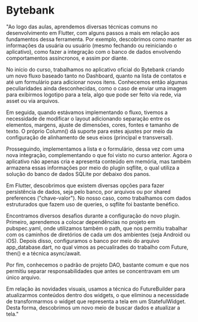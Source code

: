# Bytebank

"Ao logo das aulas, aprendemos diversas técnicas comuns no desenvolvimento em Flutter, com alguns passos a mais em relação aos fundamentos dessa ferramenta. Por exemplo, descobrimos como manter as informações da usuária ou usuário (mesmo fechando ou reiniciando o aplicativo), como fazer a integração com o banco de dados envolvendo comportamentos assíncronos, e assim por diante.

No início do curso, trabalhamos no aplicativo oficial do Bytebank criando um novo fluxo baseado tanto no Dashboard, quanto na lista de contatos e até um formulário para adicionar novos itens. Conhecemos então algumas peculiaridades ainda desconhecidas, como o caso de enviar uma imagem para exibirmos logotipo para a tela, algo que pode ser feito via rede, via asset ou via arquivos.

Em seguida, quando estávamos implementando o fluxo, tivemos a necessidade de modificar o layout adicionando separação entre os elementos, margens, ajuste de dimensões, cores, fontes e tamanho de texto. O próprio Column() dá suporte para estes ajustes por meio da configuração de alinhamento de seus eixos (principal e transversal).

Prosseguindo, implementamos a lista e o formulário, dessa vez com uma nova integração, complementando o que foi visto no curso anterior. Agora o aplicativo não apenas cria e apresenta conteúdo em memória, mas também armazena essas informações por meio do plugin sqflite, o qual utiliza a solução do banco de dados SQLite por debaixo dos panos.

Em Flutter, descobrimos que existem diversas opções para fazer persistência de dados, seja pelo banco, por arquivos ou por shared preferences ("chave-valor"). No nosso caso, como trabalhamos com dados estruturados que fazem uso de queries, o sqflite foi bastante benéfico.

Encontramos diversos desafios durante a configuração do novo plugin. Primeiro, aprendemos a colocar dependências no projeto em pubspec.yaml, onde utilizamos também o path, que nos permitiu trabalhar com os caminhos de diretórios de cada um dos ambientes (seja Android ou iOS). Depois disso, configuramos o banco por meio do arquivo app_database.dart, no qual vimos as pecualirades do trabalho com Future, then() e a técnica async/await.

Por fim, conhecemos o padrão de projeto DAO, bastante comum e que nos permitiu separar responsabilidades que antes se concentravam em um único arquivo.

Em relação às novidades visuais, usamos a técnica do FutureBuilder para atualizarmos conteúdos dentro dos widgets, o que eliminou a necessidade de transformarmos o widget que representa a tela em um StatefulWidget. Desta forma, descobrimos um novo meio de buscar dados e atualizar a tela."